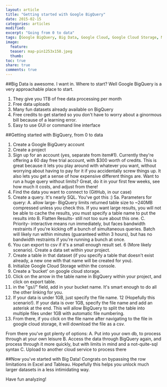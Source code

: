 ```yaml
---
layout: article
title: "Getting started with Google BigQuery"
date: 2015-02-15
categories: articles
modified:
excerpt: "Going from 0 to data"
tags: [Google BigQuery, Big Data, Google Cloud, Google Cloud Storage, MySQL, Excel, Tableau, analytics, tutorial, getting started, introduction]
image:
  feature: 
  teaser: map-pin1253x158.jpeg
  thumb:
toc: true
share: true
comments: true
---
```


##Big Data is awesome. I want in. 
Where to start? Well Google BigQuery is a very approachable place to start. 
1. They give you 1TB of free data processing per month
2. Free data uploads
3. Many fun datasets already available on BigQuery
4. Free credits to get started so you don't have to worry about a ginormous bill because of a learning error. 
5. Easy to use GUI or command line interface

##Getting started with BigQuery, from 0 to data
1. Create a Google BigQuery account
2. Create a project
2. Sign up for an account (yes, separate from item#1). Currently they're offering a 60 day free trial account, with $300 worth of credits. This is great because it lets you play around with whatever you want, without worrying about having to pay for it if you accidentally screw things up. It also lets you get a sense of how expensive different things are. Want to run a huge query without limits? Great, do it in your first few weeks, see how much it costs, and adjust from there!
4. Find the data you want to connect to (GitHub, in our case)
5. Create a query. It's nearly SQL. You've got this :) 
  5a. Parameters for query: 
    A. allow large- BigQuery limits returned table size to ~240MB compressed unless you check this. If you want large results, you will not be able to cache the results, you must specify a table name to put the results into 
    B. Flatten Results- still not too sure about this one. 
    C. Priority- interactive means run immediately, but faces bandwidth restraints if you're kicking off a bunch of simultaneous queries. Batch will likely run within minutes (guaranteed within 3 hours), but has no bandwidth restraints if you're running a bunch at once.
6. You can export to csv if it's a small enough result set. 
6 (More likely scenario). Create a data set within your project.
7. Create a table in that dataset (if you specify a table that doesn't exist already, a new one with that name will be created for you).
8. Initialize Google Cloud Storage within the console.
9. Create a 'bucket' on google cloud storage.
10. Click on the arrow in the table name in BigQuery within your project, and click on export table.
11. in the "gs//" field, add in your bucket name. It's smart enough to do all the other linking for you.
12. If your data is under 1GB, just specify the file name. 
12 (Hopefully this scenario!). If your data is over 1GB, specify the file name and add an asterisk at the end. This will allow BigQuery to split the table into multiple files under 1GB with automatic file numbering.
13. From there, if you click on the file name after navigating to the file in google cloud storage, it will download the file as a csv.

From there you've got plenty of options: 
  A. Put into your own db, to process through at your own leisure
  B. Access the data through BigQuery again, and process through it more quickly, but with limits in mind and a not-quite-sql syntax
  C. Upload to another cloud service to process there

##Now you've started with Big Data!
Congrats on bypassing the row limitations in Excel and Tableau. Hopefully this helps you unlock much larger datasets in a less intimidating way. 

Have fun analyzing!